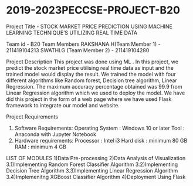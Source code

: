 # 2019-2023PECCSE-PROJECT-B20

Project Title - STOCK MARKET PRICE PREDICTION USING MACHINE LEARNING TECHNIQUE’S UTILIZING REAL TIME DATA

Team id - B20
Team Members
RAKSHANA.H(Team Member 1) - 211419104213 
SWATHI.G (Team Member 2) - 211419104280

Project Description
This project was done using ML . 
In this project, we predict the stock market price utilising real time data as input and the trained model would display the result. 
We trained the model with four different algorithms like Random forest, Decision tree algorithm, Linear Regression. 
The maximum accuracy percentage obtained was 99.9 from Linear Regression algorithm which we used to deploy the model. 
We have did this project in the form of a web page where we have used Flask framework to integrate our model and website. 

Project Requirements
1. Software Requirements:
	Operating System 	: Windows 10 or later
	Tool   		: Anaconda with Jupyter Notebook 
2. Hardware requirements:
	Processor   		: Intel i3
	Hard disk   		: minimum 80 GB
	RAM        		: minimum 4 GB
  
LIST OF MODULES
1)Data Pre-processing
2)Data Analysis of Visualization
3.1)Implementing Random Forest Classifier Algorithm
3.2)Implementing Decision Tree Algorithm
3.3)Implementing Linear Regression Algorithm
3.4)Implemenitng XGBoost Classifier Algorithm
4)Deployment Using Flask
